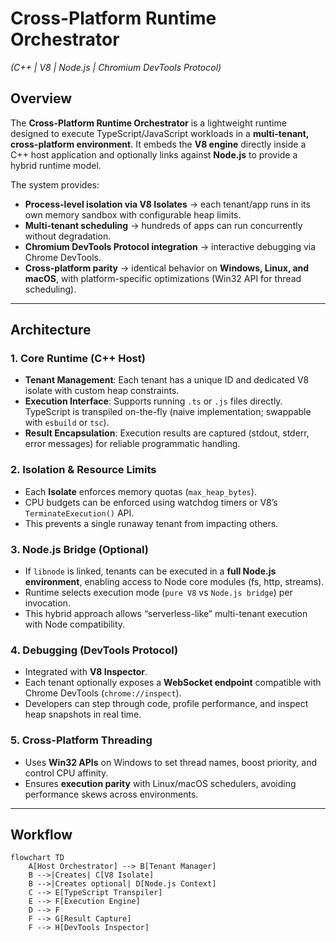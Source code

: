 # Cross-Platform Runtime Orchestrator  
*(C++ | V8 | Node.js | Chromium DevTools Protocol)*

## Overview
The **Cross-Platform Runtime Orchestrator** is a lightweight runtime designed to execute TypeScript/JavaScript workloads in a **multi-tenant, cross-platform environment**. It embeds the **V8 engine** directly inside a C++ host application and optionally links against **Node.js** to provide a hybrid runtime model.  

The system provides:
- **Process-level isolation via V8 Isolates** → each tenant/app runs in its own memory sandbox with configurable heap limits.  
- **Multi-tenant scheduling** → hundreds of apps can run concurrently without degradation.  
- **Chromium DevTools Protocol integration** → interactive debugging via Chrome DevTools.  
- **Cross-platform parity** → identical behavior on **Windows, Linux, and macOS**, with platform-specific optimizations (Win32 API for thread scheduling).  

---

## Architecture

### 1. Core Runtime (C++ Host)
- **Tenant Management**: Each tenant has a unique ID and dedicated V8 isolate with custom heap constraints.  
- **Execution Interface**: Supports running `.ts` or `.js` files directly. TypeScript is transpiled on-the-fly (naive implementation; swappable with `esbuild` or `tsc`).  
- **Result Encapsulation**: Execution results are captured (stdout, stderr, error messages) for reliable programmatic handling.

### 2. Isolation & Resource Limits
- Each **Isolate** enforces memory quotas (`max_heap_bytes`).  
- CPU budgets can be enforced using watchdog timers or V8’s `TerminateExecution()` API.  
- This prevents a single runaway tenant from impacting others.  

### 3. Node.js Bridge (Optional)
- If `libnode` is linked, tenants can be executed in a **full Node.js environment**, enabling access to Node core modules (fs, http, streams).  
- Runtime selects execution mode (`pure V8` vs `Node.js bridge`) per invocation.  
- This hybrid approach allows “serverless-like” multi-tenant execution with Node compatibility.

### 4. Debugging (DevTools Protocol)
- Integrated with **V8 Inspector**.  
- Each tenant optionally exposes a **WebSocket endpoint** compatible with Chrome DevTools (`chrome://inspect`).  
- Developers can step through code, profile performance, and inspect heap snapshots in real time.  

### 5. Cross-Platform Threading
- Uses **Win32 APIs** on Windows to set thread names, boost priority, and control CPU affinity.  
- Ensures **execution parity** with Linux/macOS schedulers, avoiding performance skews across environments.  

---

## Workflow

``` mermaid
flowchart TD
    A[Host Orchestrator] --> B[Tenant Manager]
    B -->|Creates| C[V8 Isolate]
    B -->|Creates optional| D[Node.js Context]
    C --> E[TypeScript Transpiler]
    E --> F[Execution Engine]
    D --> F
    F --> G[Result Capture]
    F --> H[DevTools Inspector]

